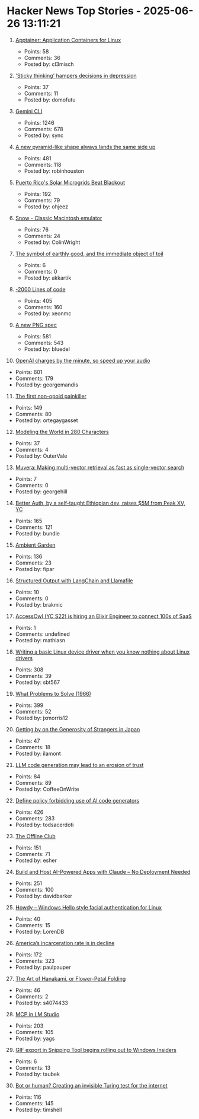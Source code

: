 # Hacker News Top Stories - 2025-06-26 13:11:21

1. [Apptainer: Application Containers for Linux](https://apptainer.org/)
   - Points: 58
   - Comments: 36
   - Posted by: cl3misch

2. ['Sticky thinking' hampers decisions in depression](https://www.bps.org.uk/research-digest/sticky-thinking-hampers-decisions-depression)
   - Points: 37
   - Comments: 11
   - Posted by: domofutu

3. [Gemini CLI](https://blog.google/technology/developers/introducing-gemini-cli-open-source-ai-agent/)
   - Points: 1246
   - Comments: 678
   - Posted by: sync

4. [A new pyramid-like shape always lands the same side up](https://www.quantamagazine.org/a-new-pyramid-like-shape-always-lands-the-same-side-up-20250625/)
   - Points: 481
   - Comments: 118
   - Posted by: robinhouston

5. [Puerto Rico's Solar Microgrids Beat Blackout](https://spectrum.ieee.org/puerto-rico-solar-microgrids)
   - Points: 192
   - Comments: 79
   - Posted by: ohjeez

6. [Snow - Classic Macintosh emulator](https://snowemu.com/)
   - Points: 76
   - Comments: 24
   - Posted by: ColinWright

7. [The symbol of earthly good, and the immediate object of toil](https://crookedtimber.org/2025/06/23/the-symbol-of-earthly-good-and-the-immediate-object-of-toil/)
   - Points: 6
   - Comments: 0
   - Posted by: akkartik

8. [-2000 Lines of code](https://www.folklore.org/Negative_2000_Lines_Of_Code.html)
   - Points: 405
   - Comments: 160
   - Posted by: xeonmc

9. [A new PNG spec](https://www.programmax.net/articles/png-is-back/)
   - Points: 581
   - Comments: 543
   - Posted by: bluedel

10. [OpenAI charges by the minute, so speed up your audio](https://george.mand.is/2025/06/openai-charges-by-the-minute-so-make-the-minutes-shorter/)
   - Points: 601
   - Comments: 179
   - Posted by: georgemandis

11. [The first non-opoid painkiller](https://www.worksinprogress.news/p/the-first-non-opioid-painkiller)
   - Points: 149
   - Comments: 80
   - Posted by: ortegaygasset

12. [Modeling the World in 280 Characters](https://tympanus.net/codrops/2025/06/23/modeling-the-world-in-280-characters/)
   - Points: 37
   - Comments: 4
   - Posted by: OuterVale

13. [Muvera: Making multi-vector retrieval as fast as single-vector search](https://research.google/blog/muvera-making-multi-vector-retrieval-as-fast-as-single-vector-search/)
   - Points: 7
   - Comments: 0
   - Posted by: georgehill

14. [Better Auth, by a self-taught Ethiopian dev, raises $5M from Peak XV, YC](https://techcrunch.com/2025/06/25/this-self-taught-ethiopian-dev-built-an-authentication-tool-and-got-into-yc/)
   - Points: 165
   - Comments: 121
   - Posted by: bundie

15. [Ambient Garden](https://ambient.garden)
   - Points: 136
   - Comments: 23
   - Posted by: fipar

16. [Structured Output with LangChain and Llamafile](https://blog.brakmic.com/structured-output-with-langchain-and-llamafile/)
   - Points: 10
   - Comments: 0
   - Posted by: brakmic

17. [AccessOwl (YC S22) is hiring an Elixir Engineer to connect 100s of SaaS](https://www.ycombinator.com/companies/accessowl/jobs/1shGwy2-senior-software-engineer-elixir-focus)
   - Points: 1
   - Comments: undefined
   - Posted by: mathiasn

18. [Writing a basic Linux device driver when you know nothing about Linux drivers](https://crescentro.se/posts/writing-drivers/)
   - Points: 308
   - Comments: 39
   - Posted by: sbt567

19. [What Problems to Solve (1966)](http://genius.cat-v.org/richard-feynman/writtings/letters/problems)
   - Points: 399
   - Comments: 52
   - Posted by: jxmorris12

20. [Getting by on the Generosity of Strangers in Japan](https://theworld.org/stories/2025/06/20/out-of-eden-walk-getting-by-on-the-generosity-of-strangers)
   - Points: 47
   - Comments: 18
   - Posted by: ilamont

21. [LLM code generation may lead to an erosion of trust](https://jaysthoughts.com/aithoughts1)
   - Points: 84
   - Comments: 89
   - Posted by: CoffeeOnWrite

22. [Define policy forbidding use of AI code generators](https://github.com/qemu/qemu/commit/3d40db0efc22520fa6c399cf73960dced423b048)
   - Points: 426
   - Comments: 283
   - Posted by: todsacerdoti

23. [The Offline Club](https://www.theoffline-club.com)
   - Points: 151
   - Comments: 71
   - Posted by: esher

24. [Build and Host AI-Powered Apps with Claude – No Deployment Needed](https://www.anthropic.com/news/claude-powered-artifacts)
   - Points: 251
   - Comments: 100
   - Posted by: davidbarker

25. [Howdy – Windows Hello style facial authentication for Linux](https://github.com/boltgolt/howdy)
   - Points: 40
   - Comments: 15
   - Posted by: LorenDB

26. [America’s incarceration rate is in decline](https://www.theatlantic.com/ideas/archive/2025/06/prisoner-populations-are-plummeting/683310/)
   - Points: 172
   - Comments: 323
   - Posted by: paulpauper

27. [The Art of Hanakami, or Flower-Petal Folding](https://origamiusa.org/thefold/article/art-hanakami-or-flower-petal-folding)
   - Points: 46
   - Comments: 2
   - Posted by: s4074433

28. [MCP in LM Studio](https://lmstudio.ai/blog/lmstudio-v0.3.17)
   - Points: 203
   - Comments: 105
   - Posted by: yags

29. [GIF export in Snipping Tool begins rolling out to Windows Insiders](https://blogs.windows.com/windows-insider/2025/06/19/gif-export-in-snipping-tool-begins-rolling-out-to-windows-insiders/)
   - Points: 6
   - Comments: 13
   - Posted by: taubek

30. [Bot or human? Creating an invisible Turing test for the internet](https://research.roundtable.ai/proof-of-human/)
   - Points: 116
   - Comments: 145
   - Posted by: timshell

